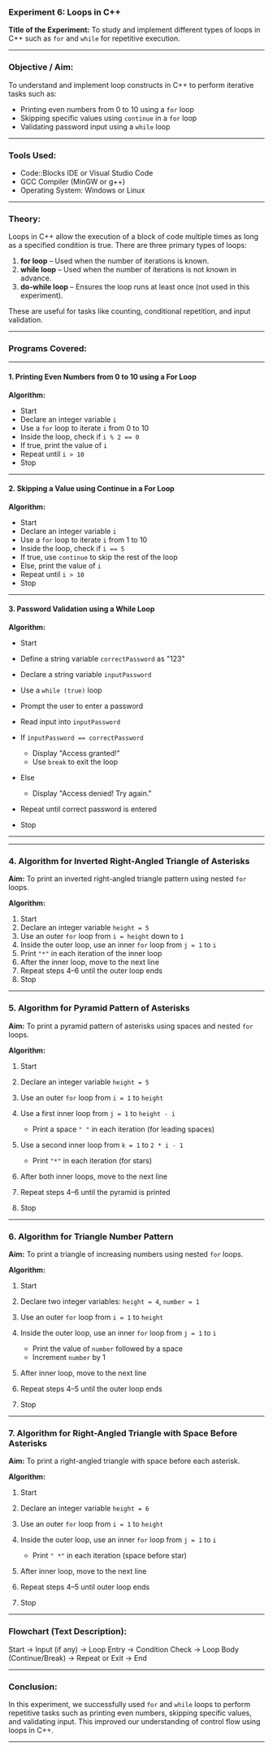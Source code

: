 ### **Experiment 6: Loops in C++**

**Title of the Experiment:**
To study and implement different types of loops in C++ such as `for` and `while` for repetitive execution.

---

### **Objective / Aim:**

To understand and implement loop constructs in C++ to perform iterative tasks such as:

* Printing even numbers from 0 to 10 using a `for` loop
* Skipping specific values using `continue` in a `for` loop
* Validating password input using a `while` loop

---

### **Tools Used:**

* Code::Blocks IDE or Visual Studio Code
* GCC Compiler (MinGW or g++)
* Operating System: Windows or Linux

---

### **Theory:**

Loops in C++ allow the execution of a block of code multiple times as long as a specified condition is true. There are three primary types of loops:

1. **for loop** – Used when the number of iterations is known.
2. **while loop** – Used when the number of iterations is not known in advance.
3. **do-while loop** – Ensures the loop runs at least once (not used in this experiment).

These are useful for tasks like counting, conditional repetition, and input validation.

---

### **Programs Covered:**

---

#### **1. Printing Even Numbers from 0 to 10 using a For Loop**

**Algorithm:**

* Start
* Declare an integer variable `i`
* Use a `for` loop to iterate `i` from 0 to 10
* Inside the loop, check if `i % 2 == 0`
* If true, print the value of `i`
* Repeat until `i > 10`
* Stop

---

#### **2. Skipping a Value using Continue in a For Loop**

**Algorithm:**

* Start
* Declare an integer variable `i`
* Use a `for` loop to iterate `i` from 1 to 10
* Inside the loop, check if `i == 5`
* If true, use `continue` to skip the rest of the loop
* Else, print the value of `i`
* Repeat until `i > 10`
* Stop

---

#### **3. Password Validation using a While Loop**

**Algorithm:**

* Start
* Define a string variable `correctPassword` as "123"
* Declare a string variable `inputPassword`
* Use a `while (true)` loop
* Prompt the user to enter a password
* Read input into `inputPassword`
* If `inputPassword == correctPassword`

  * Display "Access granted!"
  * Use `break` to exit the loop
* Else

  * Display "Access denied! Try again."
* Repeat until correct password is entered
* Stop

---
---

### **4. Algorithm for Inverted Right-Angled Triangle of Asterisks**

**Aim:** To print an inverted right-angled triangle pattern using nested `for` loops.

**Algorithm:**

1. Start
2. Declare an integer variable `height = 5`
3. Use an outer `for` loop from `i = height` down to `1`
4. Inside the outer loop, use an inner `for` loop from `j = 1` to `i`
5. Print `"*"` in each iteration of the inner loop
6. After the inner loop, move to the next line
7. Repeat steps 4–6 until the outer loop ends
8. Stop

---

### **5. Algorithm for Pyramid Pattern of Asterisks**

**Aim:** To print a pyramid pattern of asterisks using spaces and nested `for` loops.

**Algorithm:**

1. Start
2. Declare an integer variable `height = 5`
3. Use an outer `for` loop from `i = 1` to `height`
4. Use a first inner loop from `j = 1` to `height - i`

   * Print a space `" "` in each iteration (for leading spaces)
5. Use a second inner loop from `k = 1` to `2 * i - 1`

   * Print `"*"` in each iteration (for stars)
6. After both inner loops, move to the next line
7. Repeat steps 4–6 until the pyramid is printed
8. Stop

---

### **6. Algorithm for Triangle Number Pattern**

**Aim:** To print a triangle of increasing numbers using nested `for` loops.

**Algorithm:**

1. Start
2. Declare two integer variables: `height = 4`, `number = 1`
3. Use an outer `for` loop from `i = 1` to `height`
4. Inside the outer loop, use an inner `for` loop from `j = 1` to `i`

   * Print the value of `number` followed by a space
   * Increment `number` by 1
5. After inner loop, move to the next line
6. Repeat steps 4–5 until the outer loop ends
7. Stop

---

### **7. Algorithm for Right-Angled Triangle with Space Before Asterisks**

**Aim:** To print a right-angled triangle with space before each asterisk.

**Algorithm:**

1. Start
2. Declare an integer variable `height = 6`
3. Use an outer `for` loop from `i = 1` to `height`
4. Inside the outer loop, use an inner `for` loop from `j = 1` to `i`

   * Print `" *"` in each iteration (space before star)
5. After inner loop, move to the next line
6. Repeat steps 4–5 until outer loop ends
7. Stop

---

### **Flowchart (Text Description):**

Start → Input (if any) → Loop Entry → Condition Check → Loop Body (Continue/Break) → Repeat or Exit → End

---

### **Conclusion:**

In this experiment, we successfully used `for` and `while` loops to perform repetitive tasks such as printing even numbers, skipping specific values, and validating input. This improved our understanding of control flow using loops in C++.

---

